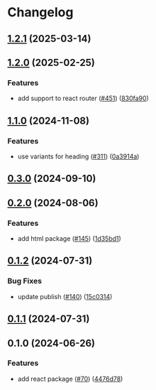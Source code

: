 # Changelog


## [1.2.1](https://github.com/ogcio/govie-ds/compare/eslint-config-v1.2.0...eslint-config-v1.2.1) (2025-03-14)

## [1.2.0](https://github.com/ogcio/govie-ds/compare/eslint-config-v1.1.0...eslint-config-v1.2.0) (2025-02-25)


### Features

* add support to react router ([#451](https://github.com/ogcio/govie-ds/issues/451)) ([830fa90](https://github.com/ogcio/govie-ds/commit/830fa9024af9c0d9d4c32d417748341c972df523))

## [1.1.0](https://github.com/ogcio/govie-ds/compare/eslint-config-v1.0.0...eslint-config-v1.1.0) (2024-11-08)


### Features

* use variants for heading ([#311](https://github.com/ogcio/govie-ds/issues/311)) ([0a3914a](https://github.com/ogcio/govie-ds/commit/0a3914a7e450d9dadef4ca60da36b8b165031a1d))

## [0.3.0](https://github.com/ogcio/govie-ds/compare/@govie-ds/eslint-config-0.2.0...@govie-ds/eslint-config-0.3.0) (2024-09-10)



## [0.2.0](https://github.com/ogcio/govie-ds/compare/@govie-ds/eslint-config-0.1.2...@govie-ds/eslint-config-0.2.0) (2024-08-06)


### Features

* add html package ([#145](https://github.com/ogcio/govie-ds/issues/145)) ([1d35bd1](https://github.com/ogcio/govie-ds/commit/1d35bd17900468863403333f77c855e5d92f3458))


## [0.1.2](https://github.com/ogcio/govie-ds/compare/@govie-ds/eslint-config-0.1.1...@govie-ds/eslint-config-0.1.2) (2024-07-31)


### Bug Fixes

* update publish ([#140](https://github.com/ogcio/govie-ds/issues/140)) ([15c0314](https://github.com/ogcio/govie-ds/commit/15c0314f4e80ddada32da80ae5b9d088612eb256))



## [0.1.1](https://github.com/ogcio/govie-ds/compare/@govie-ds/eslint-config-0.1.0...@govie-ds/eslint-config-0.1.1) (2024-07-31)



## 0.1.0 (2024-06-26)


### Features

* add react package ([#70](https://github.com/ogcio/govie-ds/issues/70)) ([4476d78](https://github.com/ogcio/govie-ds/commit/4476d784b0f2a35fd63293d952ea50c0832ca511))
